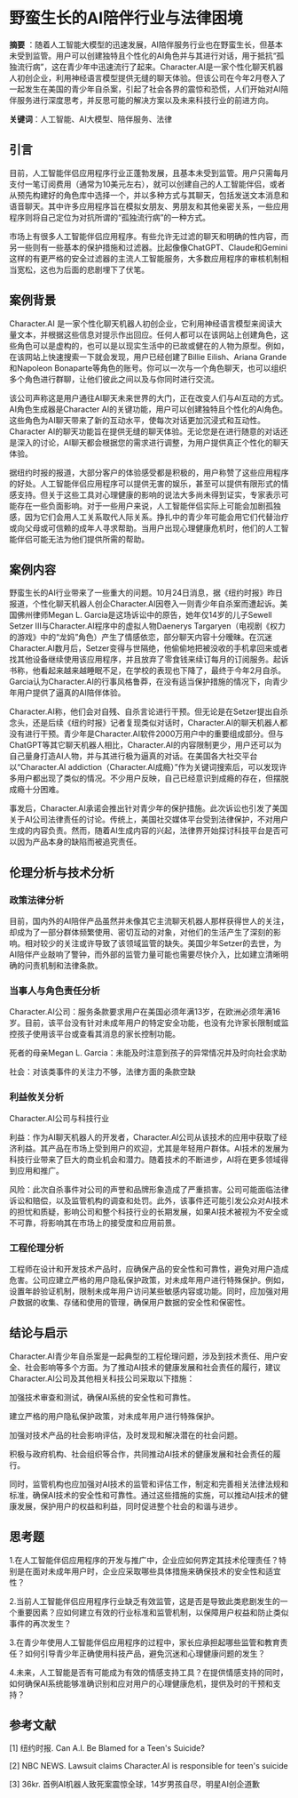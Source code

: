 # 野蛮生长的AI陪伴行业与法律困境

**摘要** ：随着人工智能大模型的迅速发展，AI陪伴服务行业也在野蛮生长，但基本未受到监管。用户可以创建独特且个性化的AI角色并与其进行对话，用于抵抗“孤独流行病”，这在青少年中迅速流行了起来。Character.AI是一家个性化聊天机器人初创企业，利用神经语言模型提供无缝的聊天体验。但该公司在今年2月卷入了一起发生在美国的青少年自杀案，引起了社会各界的震惊和恐慌，人们开始对AI陪伴服务进行深度思考，并反思可能的解决方案以及未来科技行业的前进方向。



**关键词**：人工智能、AI大模型、陪伴服务、法律



## 引言

目前，人工智能伴侣应用程序行业正蓬勃发展，且基本未受到监管。用户只需每月支付一笔订阅费用（通常为10美元左右），就可以创建自己的人工智能伴侣，或者从预先构建好的角色库中选择一个，并以多种方式与其聊天，包括发送文本消息和语音聊天。其中许多应用程序旨在模拟女朋友、男朋友和其他亲密关系，一些应用程序则将自己定位为对抗所谓的“孤独流行病”的一种方式。

市场上有很多人工智能伴侣应用程序。有些允许无过滤的聊天和明确的性内容，而另一些则有一些基本的保护措施和过滤器。比起像像ChatGPT、Claude和Gemini这样的有更严格的安全过滤器的主流人工智能服务，大多数应用程序的审核机制相当宽松，这也为后面的悲剧埋下了伏笔。



## 案例背景

Character.AI 是一家个性化聊天机器人初创企业，它利用神经语言模型来阅读大量文本，并根据这些信息对提示作出回应。任何人都可以在该网站上创建角色，这些角色可以是虚构的，也可以是以现实生活中的已故或健在的人物为原型。例如，在该网站上快速搜索一下就会发现，用户已经创建了Billie Eilish、Ariana Grande和Napoleon Bonaparte等角色的账号。你可以一次与一个角色聊天，也可以组织多个角色进行群聊，让他们彼此之间以及与你同时进行交流。

该公司声称这是用户通往AI聊天未来世界的大门，正在改变人们与AI互动的方式。AI角色生成器是Character AI的关键功能，用户可以创建独特且个性化的AI角色。这些角色为AI聊天带来了新的互动水平，使每次对话更加沉浸式和互动性。Character AI的聊天功能旨在提供无缝的聊天体验。无论您是在进行随意的对话还是深入的讨论，AI聊天都会根据您的需求进行调整，为用户提供真正个性化的聊天体验。

据纽约时报的报道，大部分客户的体验感受都是积极的，用户称赞了这些应用程序的好处。人工智能伴侣应用程序可以提供无害的娱乐，甚至可以提供有限形式的情感支持。但关于这些工具对心理健康的影响的说法大多尚未得到证实，专家表示可能存在一些负面影响。对于一些用户来说，人工智能伴侣实际上可能会加剧孤独感，因为它们会用人工关系取代人际关系。挣扎中的青少年可能会用它们代替治疗或向父母或可信赖的成年人寻求帮助。当用户出现心理健康危机时，他们的人工智能伴侣可能无法为他们提供所需的帮助。



## 案例内容

野蛮生长的AI行业带来了一些重大的问题。10月24日消息，据《纽约时报》昨日报道，个性化聊天机器人创企Character.AI因卷入一则青少年自杀案而遭起诉。美国佛州律师Megan L. Garcia是这场诉讼中的原告，她年仅14岁的儿子Sewell Setzer III与Character.AI程序中的虚拟人物Daenerys Targaryen（电视剧《权力的游戏》中的“龙妈”角色）产生了情感依恋，部分聊天内容十分暧昧。在沉迷Character.AI数月后，Setzer变得与世隔绝，他偷偷地把被没收的手机拿回来或者找其他设备继续使用该应用程序，并且放弃了零食钱来续订每月的订阅服务。起诉书称，他看起来越来越睡眠不足，在学校的表现也下降了，最终于今年2月自杀。Garcia认为Character.AI的行事风格鲁莽，在没有适当保护措施的情况下，向青少年用户提供了逼真的AI陪伴体验。

Character.AI称，他们会对自残、自杀言论进行干预。但无论是在Setzer提出自杀念头，还是后续《纽约时报》记者复现类似对话时，Character.AI的聊天机器人都没有进行干预。青少年是Character.AI软件2000万用户中的重要组成部分。但与ChatGPT等其它聊天机器人相比，Character.AI的内容限制更少，用户还可以为自己量身打造AI人物，并与其进行极为逼真的对话。在美国各大社交平台以“Character.AI addiction（Character.AI成瘾）”作为关键词搜索后，可以发现许多用户都出现了类似的情况。不少用户反映，自己已经意识到成瘾的存在，但摆脱成瘾十分困难。

事发后，Character.AI承诺会推出针对青少年的保护措施。此次诉讼也引发了美国关于AI公司法律责任的讨论。传统上，美国社交媒体平台受到法律保护，不对用户生成的内容负责。然而，随着AI生成内容的兴起，法律界开始探讨科技平台是否可以因为产品本身的缺陷而被追究责任。



## 伦理分析与技术分析

### 政策法律分析

目前，国内外的AI陪伴产品虽然并未像其它主流聊天机器人那样获得世人的关注，却成为了一部分群体频繁使用、密切互动的对象，对他们的生活产生了深刻的影响。相对较少的关注或许导致了该领域监管的缺失。美国少年Setzer的去世，为AI陪伴产业敲响了警钟，而外部的监管力量可能也需要尽快介入，比如建立清晰明确的问责机制和法律条款。

### 当事人与角色责任分析

Character.AI公司：服务条款要求用户在美国必须年满13岁，在欧洲必须年满16岁。目前，该平台没有针对未成年用户的特定安全功能，也没有允许家长限制或监控孩子使用该平台或查看其消息的家长控制功能。

死者的母亲Megan L. Garcia：未能及时注意到孩子的异常情况并及时向社会求助

社会：对该类事件的关注力不够，法律方面的条款空缺

### 利益攸关分析

Character.AI公司与科技行业

利益：作为AI聊天机器人的开发者，Character.AI公司从该技术的应用中获取了经济利益。其产品在市场上受到用户的欢迎，尤其是年轻用户群体。AI技术的发展为科技行业带来了巨大的商业机会和潜力。随着技术的不断进步，AI将在更多领域得到应用和推广。

风险：此次自杀事件对公司的声誉和品牌形象造成了严重损害。公司可能面临法律诉讼和赔偿，以及监管机构的调查和处罚。此外，该事件还可能引发公众对AI技术的担忧和质疑，影响公司和整个科技行业的长期发展，如果AI技术被视为不安全或不可靠，将影响其在市场上的接受度和应用前景。

### 工程伦理分析

工程师在设计和开发技术产品时，应确保产品的安全性和可靠性，避免对用户造成危害。公司应建立严格的用户隐私保护政策，对未成年用户进行特殊保护。例如，设置年龄验证机制，限制未成年用户访问某些敏感内容或功能。同时，应加强对用户数据的收集、存储和使用的管理，确保用户数据的安全性和保密性。



## 结论与启示

Character.AI青少年自杀案是一起典型的工程伦理问题，涉及到技术责任、用户安全、社会影响等多个方面。为了推动AI技术的健康发展和社会责任的履行，建议Character.AI公司及其他相关科技公司采取以下措施：

加强技术审查和测试，确保AI系统的安全性和可靠性。

建立严格的用户隐私保护政策，对未成年用户进行特殊保护。

加强对技术产品的社会影响评估，及时发现和解决潜在的社会问题。

积极与政府机构、社会组织等合作，共同推动AI技术的健康发展和社会责任的履行。

同时，监管机构也应加强对AI技术的监管和评估工作，制定和完善相关法律法规和标准，确保AI技术的安全性和可靠性。通过这些措施的实施，可以推动AI技术的健康发展，保护用户的权益和利益，同时促进整个社会的和谐与进步。



## 思考题

1.在人工智能伴侣应用程序的开发与推广中，企业应如何界定其技术伦理责任？特别是在面对未成年用户时，企业应采取哪些具体措施来确保技术的安全性和适宜性？

2.当前人工智能伴侣应用程序行业缺乏有效监管，这是否是导致此类悲剧发生的一个重要因素？应如何建立有效的行业标准和监管机制，以保障用户权益和防止类似事件的再次发生？

3.在青少年使用人工智能伴侣应用程序的过程中，家长应承担起哪些监管和教育责任？如何引导青少年正确使用科技产品，避免沉迷和心理健康问题的发生？

4.未来，人工智能是否有可能成为有效的情感支持工具？在提供情感支持的同时，如何确保AI系统能够准确识别和应对用户的心理健康危机，提供及时的干预和支持？



## 参考文献

[1] 纽约时报. Can A.I. Be Blamed for a Teen's Suicide?

[2] NBC NEWS. Lawsuit claims Character.AI is responsible for teen's suicide

[3] 36kr. 首例AI机器人致死案震惊全球，14岁男孩自尽，明星AI创企道歉

